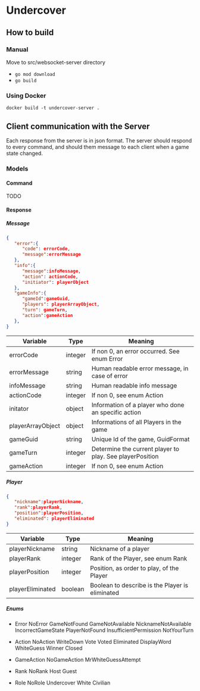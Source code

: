 # Undercover

## How to build

### Manual
Move to src/websocket-server directory 
- `go mod download`
- `go build`

### Using Docker
`docker build -t undercover-server .`

## Client communication with the Server
Each response from the server is in json format.
The server should respond to every command, and should them message to each client when a game state changed.

### Models
#### Command
TODO

#### Response
##### Message
```json
{
   "error":{
      "code": errorCode,
      "message":errorMessage
   },
   "info":{
      "message":infoMessage,
      "action": actionCode,
      "initiator": playerObject
   },
   "gameInfo":{
      "gameId":gameGuid,
      "players": playerArrayObject,
      "turn": gameTurn,
      "action":gameAction
   },
}
```

| Variable | Type | Meaning |
|---|---|---|
| errorCode | integer | If non 0, an error occurred. See enum Error |
| errorMessage | string | Human readable error message, in case of error |
| infoMessage | string | Human readable info message |
| actionCode | integer | If non 0, see enum Action |
| initator | object | Information of a player who done an specific action |
| playerArrayObject | object | Informations of all Players in the game |
| gameGuid | string | Unique Id of the game, GuidFormat |
| gameTurn | integer | Determine the current player to play. See playerPosition |
| gameAction | integer | If non 0, see enum Action |

##### Player
```json
{
   "nickname":playerNickname,
   "rank":playerRank,
   "position":playerPosition,
   "eliminated": playerEliminated
}
```

| Variable | Type | Meaning |
|---|---|---|
| playerNickname | string | Nickname of a player |
| playerRank | integer | Rank of the Player, see enum Rank |
| playerPosition | integer | Position, as order to play, of the Player |
| playerEliminated | boolean | Boolean to describe is the Player is eliminated |

##### Enums
- Error
NoError
GameNotFound
GameNotAvailable
NicknameNotAvailable
IncorrectGameState
PlayerNotFound
InsufficientPermission
NotYourTurn

- Action
NoAction
WriteDown
Vote
Voted
Eliminated
DisplayWord
WhiteGuess
Winner
Closed

- GameAction
NoGameAction
MrWhiteGuessAttempt

- Rank
NoRank
Host
Guest

- Role
NoRole
Undercover
White
Civilian